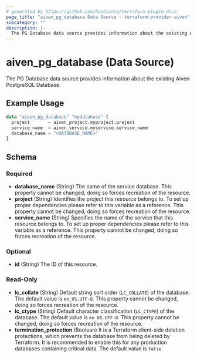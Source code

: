 ```yaml
---
# generated by https://github.com/hashicorp/terraform-plugin-docs
page_title: "aiven_pg_database Data Source - terraform-provider-aiven"
subcategory: ""
description: |-
  The PG Database data source provides information about the existing Aiven PostgreSQL Database.
---
```


# aiven_pg_database (Data Source)

The PG Database data source provides information about the existing Aiven PostgreSQL Database.

## Example Usage

```terraform
data "aiven_pg_database" "mydatabase" {
  project       = aiven_project.myproject.project
  service_name  = aiven_service.myservice.service_name
  database_name = "<DATABASE_NAME>"
}
```

<!-- schema generated by tfplugindocs -->
## Schema

### Required

- **database_name** (String) The name of the service database. This property cannot be changed, doing so forces recreation of the resource.
- **project** (String) Identifies the project this resource belongs to. To set up proper dependencies please refer to this variable as a reference. This property cannot be changed, doing so forces recreation of the resource.
- **service_name** (String) Specifies the name of the service that this resource belongs to. To set up proper dependencies please refer to this variable as a reference. This property cannot be changed, doing so forces recreation of the resource.

### Optional

- **id** (String) The ID of this resource.

### Read-Only

- **lc_collate** (String) Default string sort order (`LC_COLLATE`) of the database. The default value is `en_US.UTF-8`. This property cannot be changed, doing so forces recreation of the resource.
- **lc_ctype** (String) Default character classification (`LC_CTYPE`) of the database. The default value is `en_US.UTF-8`. This property cannot be changed, doing so forces recreation of the resource.
- **termination_protection** (Boolean) It is a Terraform client-side deletion protections, which prevents the database from being deleted by Terraform. It is recommended to enable this for any production databases containing critical data. The default value is `false`.



